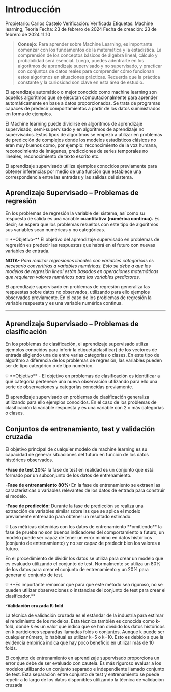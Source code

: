 # Introducción

Propietario: Carlos Castelo
Verificación: Verificada
Etiquetas: Machine learning, Teoria
Fecha: 23 de febrero de 2024
Fecha de creación: 23 de febrero de 2024 11:10

> **Consejo:** Para aprender sobre Machine Learning, es importante comenzar con los fundamentos de la matemática y la estadística. La comprensión de los conceptos básicos de álgebra lineal, cálculo y probabilidad será esencial. Luego, puedes adentrarte en los algoritmos de aprendizaje supervisado y no supervisado, y practicar con conjuntos de datos reales para comprender cómo funcionan estos algoritmos en situaciones prácticas. Recuerda que la práctica constante y la curiosidad son clave en esta área de estudio.
> 

El aprendizaje automático o mejor conocido como machine learning son aquellos algoritmos que se ejecutan computacionalmente para aprender automáticamente en base a datos proporcionados. Se trata de programas capaces de predecir comportamientos a partir de los datos suministrados en forma de ejemplos.

El Machine learning puede dividirse en algoritmos de aprendizaje supervisado, semi-supervisado y en algoritmos de aprendizaje no supervisados. Estos tipos de algoritmos se empezó a utilizar en problemas de predicción de complejos donde los modelos estadísticos clásicos no eran muy buenos como, por ejemplo: reconocimiento de la voz humana, reconocimiento de imágenes, predicciones de series temporales no lineales, reconocimiento de texto escrito etc.

El aprendizaje supervisado utiliza ejemplos conocidos previamente para obtener inferencias por medio de una función que establece una correspondencia entre las entradas y las salidas del sistema.

## Aprendizaje Supervisado – Problemas de regresión

En los problemas de regresión la variable del sistema, así como su respuesta de salida es una variable **cuantitativa (numérica continua).** Es decir; se espera que los problemas resueltos con este tipo de algoritmos sus variables sean numéricas y no categóricas.

<aside>
💡 **Objetivo-** El objetivo del aprendizaje supervisado en problemas de regresión es predecir las respuestas que habrá en el futuro con nuevas variables de entrada.

**NOTA-** *Para realizar regresiones lineales con variables categóricas es necesario convertirlas a variables numéricas. Esto se debe a que los modelos de regresión lineal están basados en operaciones matemáticas que requieren valores numéricos para las variables predictoras.*

</aside>

El aprendizaje supervisado  en problemas de regresión generaliza las respuestas sobre datos no observados, utilizando para ello ejemplos observados previamente. En el caso de los problemas de regresión la variable respuesta y es una variable numérica continua.
****

## **Aprendizaje Supervisado – Problemas de clasificación**

En los problemas de clasificación, el aprendizaje supervisado utiliza ejemplos conocidos para inferir la etiqueta(clasificar) de los vectores de entrada eligiendo una de entre varias categorías o clases. En este tipo de algoritmo a diferencia de los problemas de regresión, las variables pueden ser de tipo categórico o de tipo numérico.

<aside>
💡 **Objetivo** - El objetivo en problemas de clasificación es identificar a qué categoría pertenece una nueva observación utilizando para ello una serie de observaciones y categorías conocidas previamente.

</aside>

El aprendizaje supervisado en problemas de clasificación generaliza utilizando para ello ejemplos conocidos. En el caso de los problemas de clasificación la variable respuesta y es una variable con 2 o más categorías o clases.

## **Conjuntos de entrenamiento, test y validación cruzada**

El objetivo principal de cualquier modelo de machine learning es su capacidad de generar situaciones del futuro en función de los datos históricos observados.

**-Fase de test 20%:**
la fase de test en realidad es un conjunto que está formado por un subconjunto de los datos de entrenamiento.

**-Fase de entrenamiento 80%:**
En la fase de entrenamiento se extraen las características o variables relevantes de los datos de entrada para construir el modelo.

**-Fase de predicción:**
Durante la fase de predicción se realiza una extracción de variables similar sobre las que se aplica el modelo previamente entrenado para obtener un resultado estimado.

<aside>
💡 Las métricas obtenidas con los datos de entrenamiento **omitiendo** la fase de prueba no son buenos indicadores del comportamiento a futuro, un modelo puede ser capaz de tener un error mínimo en datos históricos (conjunto de entrenamiento) y no ser capaz de predecir bien los valores a futuro.

</aside>

En el procedimiento de dividir los datos se utiliza para crear un modelo que es evaluado utilizando el conjunto de test. Normalmente se utiliza un 80% de los datos para crear el conjunto de entrenamiento y un 20% para generar el conjunto de test.

<aside>
💡 **Es importante remarcar que para que este método sea riguroso, no se pueden utilizar observaciones o instancias del conjunto de test para crear el clasificador.**

</aside>

**-Validación cruzada K-fold**

La técnica de validación cruzada es el estándar de la industria para estimar el rendimiento de los modelos. Esta técnica también es conocida como k-fold, donde k es un valor que indica que se han dividido los datos históricos en k particiones separadas llamadas folds o conjuntos.
Aunque k puede ser cualquier número, lo habitual es utilizar k=5 o k=10. Esto es debido a que la evidencia empírica indica que hay poco beneficio en utilizar más de 10 folds.

El conjunto de entrenamiento en aprendizaje supervisado proporciona un error que debe de ser evaluado con cautela. Es más riguroso evaluar a los modelos utilizando un conjunto separado e independiente llamado conjunto de test. Esta separación entre conjunto de test y entrenamiento se puede repetir a lo largo de los datos disponibles utilizando la técnica de validación cruzada
